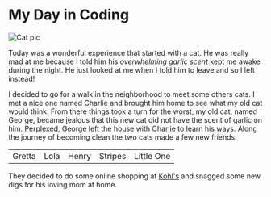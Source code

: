 # My Day in Coding

![Cat pic](https://petclever.net/products/cat-denim-clothes?variant=37043319109)

Today was a wonderful experience that started with a cat. He was really mad at me because I told him his _overwhelming garlic scent_ kept me awake during the night. He just looked at me when I told him to leave and so I left instead!

I decided to go for a walk in the neighborhood to meet some others cats. I met a nice one named Charlie and brought him home to see what my old cat would think. From there things took a turn for the worst, my old cat, named George, became jealous that this new cat did not have the scent of garlic on him. Perplexed, George left the house with Charlie to learn his ways. Along the journey of becoming clean the two cats made a few new friends:

<table>
  <tr>
      <td> Gretta </td>
      <td> Lola </td>
      <td> Henry </td>
      <td> Stripes </td>
      <td> Little One </td>
  </tr>
</table>

They decided to do some online shopping at [Kohl's](http://kohls.com) and snagged some new digs for his loving mom at home.
